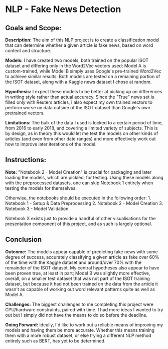 # NLP - Fake News Detection

## Goals and Scope:
**Description:** The aim of this NLP project is to create a classification model that can determine whether a given article is fake news, based on word content and structure.

**Models:** I have created two models, both trained on the popular ISOT dataset and differing only in the Word2Vec vectors used; Model A is custom-trained, while Model B simply uses Google's pre-trained Word2Vec to achieve similar results. Both models are tested on a remaining portion of the ISOT dataset, along with a Kaggle news dataset I chose at random.

**Hypothesis:** I expect these models to be better at picking up on differences in writing style rather than actual accuracy. Since the "True" news set is filled only with Reuters articles, I also expect my own trained vectors to perform worse on data outside of the ISOT dataset than Google's own pretrained vectors.

**Limitations:** The bulk of the data I used is locked to a certain period of time, from 2016 to early 2018, and covering a limited variety of subjects. This is by design, as in theory this would let me test the models on other kinds of articles (and even from other date ranges) and more effectively work out how to improve later iterations of the model.

## Instructions:
**Note:** "Notebook 2 - Model Creation" is crucial for packaging and later loading the models, which are pickled, for testing. Using these models along with the preprocessed datasets, one can skip Notebook 1 entirely when testing the models for themselves.

Otherwise, the notebooks should be executed in the following order:
    1. Notebook 1 - Setup & Data Preprocessing
    2. Notebook 2 - Model Creation
    3. Notebook 3 - Model Validation

Notebook X exists just to provide a handful of other visualisations for the presentation component of this project, and as such is largely optional.

## Conclusion
**Outcome:** The models appear capable of predicting fake news with some degree of success, accurately classifying a given article as fake over 60% of the time with the Kaggle dataset and around/over 70% with the remainder of the ISOT dataset. My central hypotheses also appear to have been proven true, at least in part; Model B was slightly more effective, overall, on a smaller test dataset that was not part of the ISOT training dataset, but because it had not been trained on the data from the article it wasn't as capable of working out word relevant patterns quite as well as Model A. 

**Challenges:** The biggest challenges to me completing this project were CPU/hardware constraints, paired with time. I had more ideas I wanted to try out but I simply did not have the means to do so before the deadline.

**Going Forward:** Ideally, I'd like to work out a reliable means of improving my models and having them be more accurate. Whether this means training them with a more robust dataset, or else trying a different NLP method entirely such as BERT, has yet to be determined.